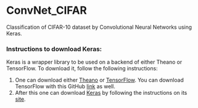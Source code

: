 # ConvNet_CIFAR
Classification of CIFAR-10 dataset by Convolutional Neural Networks using Keras.



### Instructions to download Keras:
Keras is a wrapper library to be used on a backend of either Theano or TensorFlow. To download it, follow the following instructions:

1. One can download either [Theano](http://deeplearning.net/software/theano/install.html#install) or [TensorFlow](https://www.tensorflow.org/versions/r0.11/get_started/os_setup.html). You can download TensorFlow with this GitHub [link](https://github.com/tensorflow/tensorflow#download-and-setup) as well.
2. After this one can download [Keras](https://keras.io/#installation) by following the instructions on its [site](https://keras.io/).
